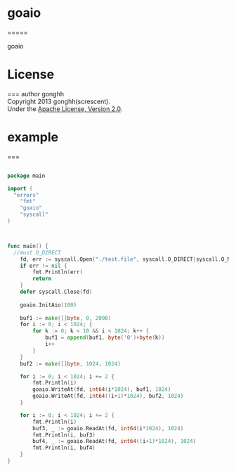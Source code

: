 # goaio
=====

goaio

# License
===
author gonghh   
Copyright 2013 gonghh(screscent).  
Under the [Apache License, Version 2.0](http://www.apache.org/licenses/LICENSE-2.0.html).  

# example
===

```go  

package main

import (
  "errors"
	"fmt"
	"goaio"
	"syscall"
)



func main() {
  //must O_DIRECT
	fd, err := syscall.Open("./test.file", syscall.O_DIRECT|syscall.O_NONBLOCK|syscall.O_RDWR, 0600)
	if err != nil {
		fmt.Println(err)
		return
	}
	defer syscall.Close(fd)
  
	goaio.InitAio(100)
  
	buf1 := make([]byte, 0, 2000)
	for i := 0; i < 1024; {
		for k := 0; k < 10 && i < 1024; k++ {
			buf1 = append(buf1, byte('0')+byte(k))
			i++
		}
	}
	buf2 := make([]byte, 1024, 1024)

	for i := 0; i < 1024; i += 2 {
		fmt.Println(i)
		goaio.WriteAt(fd, int64(i*1024), buf1, 1024)
		goaio.WriteAt(fd, int64((i+1)*1024), buf2, 1024)
	}

	for i := 0; i < 1024; i += 2 {
		fmt.Println(i)
		buf3, _ := goaio.ReadAt(fd, int64(i*1024), 1024)
		fmt.Println(i, buf3)
		buf4, _ := goaio.ReadAt(fd, int64((i+1)*1024), 1024)
		fmt.Println(i, buf4)
	}
}

```
